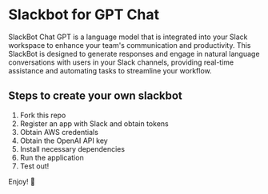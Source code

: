# Slackbot for GPT Chat

SlackBot Chat GPT is a language model that is integrated into your Slack workspace to enhance your team's communication and productivity. This SlackBot is designed to generate responses and engage in natural language conversations with users in your Slack channels, providing real-time assistance and automating tasks to streamline your workflow.

## Steps to create your own slackbot

1. Fork this repo
2. Register an app with Slack and obtain tokens
3. Obtain AWS credentials
4. Obtain the OpenAI API key
5. Install necessary dependencies
6. Run the application
7. Test out!


Enjoy! 🚀
